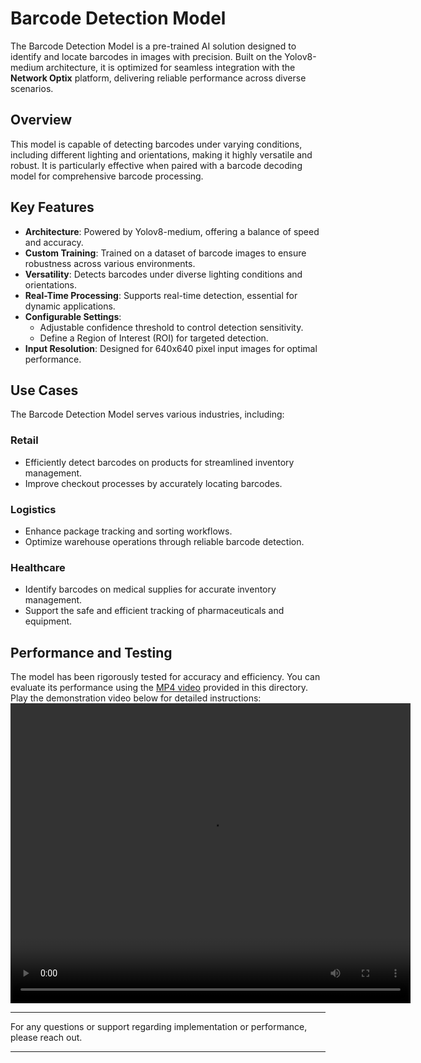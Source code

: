 # Barcode Detection Model

The Barcode Detection Model is a pre-trained AI solution designed to identify and locate barcodes in images with precision. Built on the Yolov8-medium architecture, it is optimized for seamless integration with the **Network Optix** platform, delivering reliable performance across diverse scenarios.

## Overview

This model is capable of detecting barcodes under varying conditions, including different lighting and orientations, making it highly versatile and robust. It is particularly effective when paired with a barcode decoding model for comprehensive barcode processing.

## Key Features

- **Architecture**: Powered by Yolov8-medium, offering a balance of speed and accuracy.
- **Custom Training**: Trained on a dataset of barcode images to ensure robustness across various environments.
- **Versatility**: Detects barcodes under diverse lighting conditions and orientations.
- **Real-Time Processing**: Supports real-time detection, essential for dynamic applications.
- **Configurable Settings**:
  - Adjustable confidence threshold to control detection sensitivity.
  - Define a Region of Interest (ROI) for targeted detection.
- **Input Resolution**: Designed for 640x640 pixel input images for optimal performance.

## Use Cases

The Barcode Detection Model serves various industries, including:

### Retail
- Efficiently detect barcodes on products for streamlined inventory management.
- Improve checkout processes by accurately locating barcodes.

### Logistics
- Enhance package tracking and sorting workflows.
- Optimize warehouse operations through reliable barcode detection.

### Healthcare
- Identify barcodes on medical supplies for accurate inventory management.
- Support the safe and efficient tracking of pharmaceuticals and equipment.

## Performance and Testing

The model has been rigorously tested for accuracy and efficiency. You can evaluate its performance using the [MP4 video](./video.mp4) provided in this directory.   
Play the demonstration video below for detailed instructions: 
<video width="640" height="480" controls>
    <source src="demo.mp4" type="video/mp4">
</video>

---

For any questions or support regarding implementation or performance, please reach out. 

---
